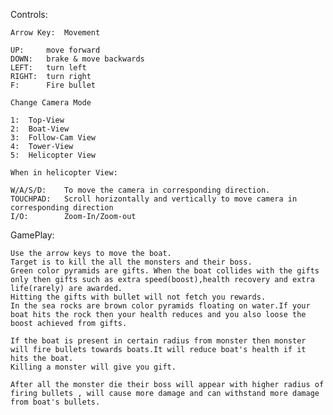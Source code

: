 Controls:

	Arrow Key:	Movement
	
	UP: 	move forward
	DOWN: 	brake & move backwards
	LEFT: 	turn left
	RIGHT:	turn right
	F:		Fire bullet

	Change Camera Mode

	1:	Top-View
	2:	Boat-View
	3:	Follow-Cam View
	4:	Tower-View
	5:	Helicopter View

	When in helicopter View:

	W/A/S/D:	To move the camera in corresponding direction.
	TOUCHPAD:	Scroll horizontally and vertically to move camera in corresponding direction
	I/O:		Zoom-In/Zoom-out

GamePlay:

	Use the arrow keys to move the boat.
	Target is to kill the all the monsters and their boss.
	Green color pyramids are gifts. When the boat collides with the gifts only then gifts such as extra speed(boost),health recovery and extra life(rarely) are awarded.
	Hitting the gifts with bullet will not fetch you rewards.
	In the sea rocks are brown color pyramids floating on water.If your boat hits the rock then your health reduces and you also loose the boost achieved from gifts.

	If the boat is present in certain radius from monster then monster will fire bullets towards boats.It will reduce boat's health if it hits the boat.
	Killing a monster will give you gift.

	After all the monster die their boss will appear with higher radius of firing bullets , will cause more damage and can withstand more damage from boat's bullets.